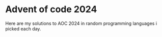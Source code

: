 # Advent of code 2024

Here are my solutions to AOC 2024 in random programming languages i picked each day.
